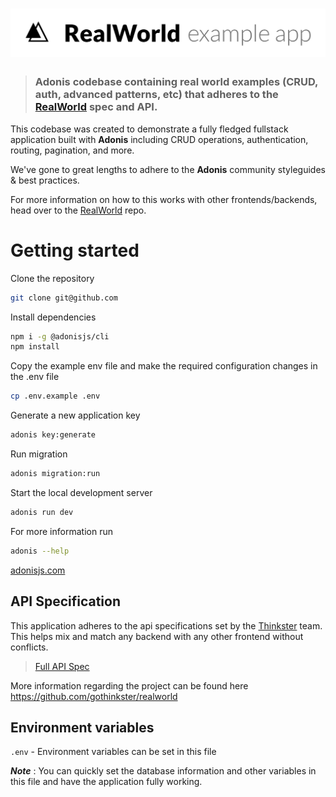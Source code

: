 # ![RealWorld Example App](logo.png)

> ### Adonis codebase containing real world examples (CRUD, auth, advanced patterns, etc) that adheres to the [RealWorld](https://github.com/gothinkster/realworld) spec and API.


This codebase was created to demonstrate a fully fledged fullstack application built with **Adonis** including CRUD operations, authentication, routing, pagination, and more.

We've gone to great lengths to adhere to the **Adonis** community styleguides & best practices.

For more information on how to this works with other frontends/backends, head over to the [RealWorld](https://github.com/gothinkster/realworld) repo.


# Getting started

Clone the repository
```bash
git clone git@github.com
```

Install dependencies
```bash
npm i -g @adonisjs/cli
npm install
```

Copy the example env file and make the required configuration changes in the .env file
```bash
cp .env.example .env
```

Generate a new application key
```bash
adonis key:generate
```

Run migration
```bash
adonis migration:run
```

Start the local development server
```bash
adonis run dev
```

  For more information run
```bash
adonis --help
```
[adonisjs.com](http://adonisjs.com)

## API Specification

This application adheres to the api specifications set by the [Thinkster](https://github.com/gothinkster) team. This helps mix and match any backend with any other frontend without conflicts.

> [Full API Spec](https://github.com/gothinkster/realworld/tree/master/api)

More information regarding the project can be found here https://github.com/gothinkster/realworld

## Environment variables

`.env` - Environment variables can be set in this file

***Note*** : You can quickly set the database information and other variables in this file and have the application fully working.
